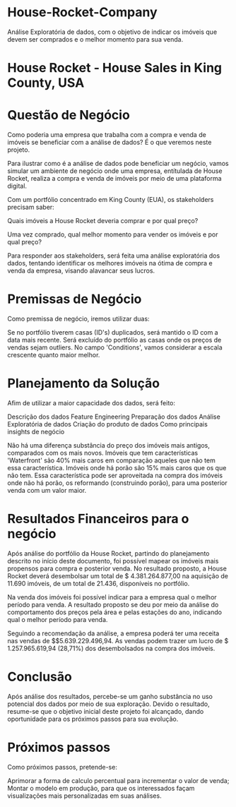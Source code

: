 # House-Rocket-Company
Análise Exploratória de dados, com o objetivo de indicar os imóveis que devem ser comprados e o melhor momento para sua venda.

# House Rocket - House Sales in King County, USA

# Questão de Negócio

Como poderia uma empresa que trabalha com a compra e venda de imóveis se beneficiar com a análise de dados? É o que veremos neste projeto.

Para ilustrar como é a análise de dados pode beneficiar um negócio, vamos simular um ambiente de negócio onde uma empresa, entítulada de House Rocket, realiza a compra e venda de imóveis por meio de uma plataforma digital.

Com um portfólio concentrado em King County (EUA), os stakeholders precisam saber:

Quais imóveis a House Rocket deveria comprar e por qual preço?

Uma vez comprado, qual melhor momento para vender os imóveis e por qual preço?

Para responder aos stakeholders, será feita uma análise exploratória dos dados, tentando identificar os melhores imóveis na ótima de compra e venda da empresa, visando alavancar seus lucros.

# Premissas de Negócio

Como premissa de negócio, iremos utilizar duas:

Se no portfólio tiverem casas (ID's) duplicados, será mantido o ID com a data mais recente.
Será excluído do portfólio as casas onde os preços de vendas sejam outliers.
No campo 'Conditions', vamos considerar a escala crescente quanto maior melhor.

# Planejamento da Solução

Afim de utilizar a maior capacidade dos dados, será feito:

Descrição dos dados
Feature Engineering
Preparação dos dados
Análise Exploratória de dados
Criação do produto de dados
Como principais insights de negócio

Não há uma diferença substância do preço dos imóveis mais antigos, comparados com os mais novos.
Imóveis que tem características 'Waterfront' são 40% mais caros em comparação aqueles que não tem essa característica.
Imóveis onde há porão são 15% mais caros que os que não tem. Essa característica pode ser aproveitada na compra dos imóveis onde não há porão, os reformando (construindo porão), para uma posterior venda com um valor maior.

# Resultados Financeiros para o negócio

Após análise do portfólio da House Rocket, partindo do planejamento descrito no início deste documento, foi possível mapear os imóveis mais propensos para compra e posterior venda. No resultado proposto, a House Rocket deverá desembolsar um total de $ 4.381.264.877,00 na aquisição de 11.690 imóveis, de um total de 21.436, disponíveis no portfólio.

Na venda dos imóveis foi possível indicar para a empresa qual o melhor período para venda. A resultado proposto se deu por meio da análise do comportamento dos preços pela área e pelas estações do ano, indicando qual o melhor período para venda.

Seguindo a recomendação da análise, a empresa poderá ter uma receita nas vendas de $$5.639.229.496,94. As vendas podem trazer um lucro de $ 1.257.965.619,94 (28,71%) dos desembolsados na compra dos imóveis.

# Conclusão

Após análise dos resultados, percebe-se um ganho substância no uso potencial dos dados por meio de sua exploração. Devido o resultado, resume-se que o objetivo inicial deste projeto foi alcançado, dando oportunidade para os próximos passos para sua evolução.

# Próximos passos

Como próximos passos, pretende-se:

Aprimorar a forma de calculo percentual para incrementar o valor de venda;
Montar o modelo em produção, para que os interessados façam visualizações mais personalizadas em suas análises.
